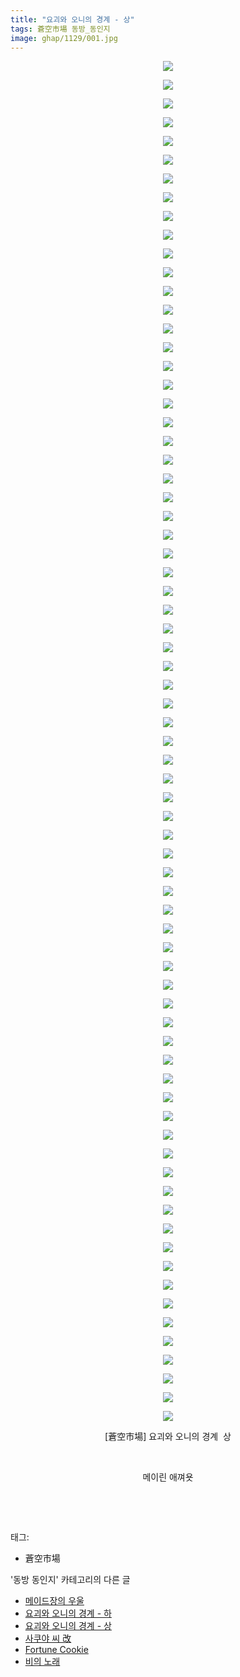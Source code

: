 ```yaml
---
title: "요괴와 오니의 경계 - 상"
tags: 蒼空市場 동방_동인지
image: ghap/1129/001.jpg
---
```

<div class="article">
<p style="text-align: center; clear: none; float: none;"><img src="{{ site.nasurl }}/ghap/1129/001.jpg"/></p>
<p style="text-align: center; clear: none; float: none;"><img src="{{ site.nasurl }}/ghap/1129/002.jpg"/></p>
<p style="text-align: center; clear: none; float: none;"><img src="{{ site.nasurl }}/ghap/1129/003.jpg"/></p>
<p style="text-align: center; clear: none; float: none;"><img src="{{ site.nasurl }}/ghap/1129/004.jpg"/></p>
<p style="text-align: center; clear: none; float: none;"><img src="{{ site.nasurl }}/ghap/1129/005.jpg"/></p>
<p style="text-align: center; clear: none; float: none;"><img src="{{ site.nasurl }}/ghap/1129/006.jpg"/></p>
<p style="text-align: center; clear: none; float: none;"><img src="{{ site.nasurl }}/ghap/1129/007.jpg"/></p>
<p style="text-align: center; clear: none; float: none;"><img src="{{ site.nasurl }}/ghap/1129/008.jpg"/></p>
<p style="text-align: center; clear: none; float: none;"><img src="{{ site.nasurl }}/ghap/1129/009.jpg"/></p>
<p style="text-align: center; clear: none; float: none;"><img src="{{ site.nasurl }}/ghap/1129/010.jpg"/></p>
<p style="text-align: center; clear: none; float: none;"><img src="{{ site.nasurl }}/ghap/1129/011.jpg"/></p>
<p style="text-align: center; clear: none; float: none;"><img src="{{ site.nasurl }}/ghap/1129/012.jpg"/></p>
<p style="text-align: center; clear: none; float: none;"><img src="{{ site.nasurl }}/ghap/1129/013.jpg"/></p>
<p style="text-align: center; clear: none; float: none;"><img src="{{ site.nasurl }}/ghap/1129/014.jpg"/></p>
<p style="text-align: center; clear: none; float: none;"><img src="{{ site.nasurl }}/ghap/1129/015.jpg"/></p>
<p style="text-align: center; clear: none; float: none;"><img src="{{ site.nasurl }}/ghap/1129/016.jpg"/></p>
<p style="text-align: center; clear: none; float: none;"><img src="{{ site.nasurl }}/ghap/1129/017.jpg"/></p>
<p style="text-align: center; clear: none; float: none;"><img src="{{ site.nasurl }}/ghap/1129/018.jpg"/></p>
<p style="text-align: center; clear: none; float: none;"><img src="{{ site.nasurl }}/ghap/1129/019.jpg"/></p>
<p style="text-align: center; clear: none; float: none;"><img src="{{ site.nasurl }}/ghap/1129/020.jpg"/></p>
<p style="text-align: center; clear: none; float: none;"><img src="{{ site.nasurl }}/ghap/1129/021.jpg"/></p>
<p style="text-align: center; clear: none; float: none;"><img src="{{ site.nasurl }}/ghap/1129/022.jpg"/></p>
<p style="text-align: center; clear: none; float: none;"><img src="{{ site.nasurl }}/ghap/1129/023.jpg"/></p>
<p style="text-align: center; clear: none; float: none;"><img src="{{ site.nasurl }}/ghap/1129/024.jpg"/></p>
<p style="text-align: center; clear: none; float: none;"><img src="{{ site.nasurl }}/ghap/1129/025.jpg"/></p>
<p style="text-align: center; clear: none; float: none;"><img src="{{ site.nasurl }}/ghap/1129/026.jpg"/></p>
<p style="text-align: center; clear: none; float: none;"><img src="{{ site.nasurl }}/ghap/1129/027.jpg"/></p>
<p style="text-align: center; clear: none; float: none;"><img src="{{ site.nasurl }}/ghap/1129/028.jpg"/></p>
<p style="text-align: center; clear: none; float: none;"><img src="{{ site.nasurl }}/ghap/1129/029.jpg"/></p>
<p style="text-align: center; clear: none; float: none;"><img src="{{ site.nasurl }}/ghap/1129/030.jpg"/></p>
<p style="text-align: center; clear: none; float: none;"><img src="{{ site.nasurl }}/ghap/1129/031.jpg"/></p>
<p style="text-align: center; clear: none; float: none;"><img src="{{ site.nasurl }}/ghap/1129/032.jpg"/></p>
<p style="text-align: center; clear: none; float: none;"><img src="{{ site.nasurl }}/ghap/1129/033.jpg"/></p>
<p style="text-align: center; clear: none; float: none;"><img src="{{ site.nasurl }}/ghap/1129/034.jpg"/></p>
<p style="text-align: center; clear: none; float: none;"><img src="{{ site.nasurl }}/ghap/1129/035.jpg"/></p>
<p style="text-align: center; clear: none; float: none;"><img src="{{ site.nasurl }}/ghap/1129/036.jpg"/></p>
<p style="text-align: center; clear: none; float: none;"><img src="{{ site.nasurl }}/ghap/1129/037.jpg"/></p>
<p style="text-align: center; clear: none; float: none;"><img src="{{ site.nasurl }}/ghap/1129/038.jpg"/></p>
<p style="text-align: center; clear: none; float: none;"><img src="{{ site.nasurl }}/ghap/1129/039.jpg"/></p>
<p style="text-align: center; clear: none; float: none;"><img src="{{ site.nasurl }}/ghap/1129/040.jpg"/></p>
<p style="text-align: center; clear: none; float: none;"><img src="{{ site.nasurl }}/ghap/1129/041.jpg"/></p>
<p style="text-align: center; clear: none; float: none;"><img src="{{ site.nasurl }}/ghap/1129/042.jpg"/></p>
<p style="text-align: center; clear: none; float: none;"><img src="{{ site.nasurl }}/ghap/1129/043.jpg"/></p>
<p style="text-align: center; clear: none; float: none;"><img src="{{ site.nasurl }}/ghap/1129/044.jpg"/></p>
<p style="text-align: center; clear: none; float: none;"><img src="{{ site.nasurl }}/ghap/1129/045.jpg"/></p>
<p style="text-align: center; clear: none; float: none;"><img src="{{ site.nasurl }}/ghap/1129/046.jpg"/></p>
<p style="text-align: center; clear: none; float: none;"><img src="{{ site.nasurl }}/ghap/1129/047.jpg"/></p>
<p style="text-align: center; clear: none; float: none;"><img src="{{ site.nasurl }}/ghap/1129/048.jpg"/></p>
<p style="text-align: center; clear: none; float: none;"><img src="{{ site.nasurl }}/ghap/1129/049.jpg"/></p>
<p style="text-align: center; clear: none; float: none;"><img src="{{ site.nasurl }}/ghap/1129/050.jpg"/></p>
<p style="text-align: center; clear: none; float: none;"><img src="{{ site.nasurl }}/ghap/1129/051.jpg"/></p>
<p style="text-align: center; clear: none; float: none;"><img src="{{ site.nasurl }}/ghap/1129/052.jpg"/></p>
<p style="text-align: center; clear: none; float: none;"><img src="{{ site.nasurl }}/ghap/1129/053.jpg"/></p>
<p style="text-align: center; clear: none; float: none;"><img src="{{ site.nasurl }}/ghap/1129/054.jpg"/></p>
<p style="text-align: center; clear: none; float: none;"><img src="{{ site.nasurl }}/ghap/1129/055.jpg"/></p>
<p style="text-align: center; clear: none; float: none;"><img src="{{ site.nasurl }}/ghap/1129/056.jpg"/></p>
<p style="text-align: center; clear: none; float: none;"><img src="{{ site.nasurl }}/ghap/1129/057.jpg"/></p>
<p style="text-align: center; clear: none; float: none;"><img src="{{ site.nasurl }}/ghap/1129/058.jpg"/></p>
<p style="text-align: center; clear: none; float: none;"><img src="{{ site.nasurl }}/ghap/1129/059.jpg"/></p>
<p style="text-align: center; clear: none; float: none;"><img src="{{ site.nasurl }}/ghap/1129/060.jpg"/></p>
<p style="text-align: center; clear: none; float: none;"><img src="{{ site.nasurl }}/ghap/1129/061.jpg"/></p>
<p style="text-align: center; clear: none; float: none;"><img src="{{ site.nasurl }}/ghap/1129/062.jpg"/></p>
<p style="text-align: center; clear: none; float: none;"><img src="{{ site.nasurl }}/ghap/1129/063.jpg"/></p>
<p style="text-align: center; clear: none; float: none;"><img src="{{ site.nasurl }}/ghap/1129/064.jpg"/></p>
<p style="text-align: center; clear: none; float: none;"><img src="{{ site.nasurl }}/ghap/1129/065.jpg"/></p>
<p style="text-align: center; clear: none; float: none;"><img src="{{ site.nasurl }}/ghap/1129/066.jpg"/></p>
<p style="text-align: center; clear: none; float: none;"><img src="{{ site.nasurl }}/ghap/1129/067.jpg"/></p>
<p style="text-align: center; clear: none; float: none;"><img src="{{ site.nasurl }}/ghap/1129/068.jpg"/></p>
<p style="text-align: center; clear: none; float: none;"><img src="{{ site.nasurl }}/ghap/1129/069.jpg"/></p>
<p style="text-align: center; clear: none; float: none;"><img src="{{ site.nasurl }}/ghap/1129/070.jpg"/></p>
<p style="text-align: center; clear: none; float: none;"><img src="{{ site.nasurl }}/ghap/1129/071.jpg"/></p>
<p style="text-align: center; clear: none; float: none;"><img src="{{ site.nasurl }}/ghap/1129/072.jpg"/></p>
<p style="text-align: center; clear: none; float: none;"><img src="{{ site.nasurl }}/ghap/1129/073.jpg"/></p>
<p style="text-align: center; clear: none; float: none;">[蒼空市場] 요괴와 오니의 경계  상</p>
<p style="text-align: center; clear: none; float: none;"><br/></p>
<p style="text-align: center; clear: none; float: none;">메이린 애껴욧</p>
<p style="text-align: center; clear: none; float: none;"><br/></p>
<p><br/></p>
</div><div class="tagTrail">
<p>태그: </p>
<ul>
<li>蒼空市場</li>
</ul>
</div><div class="another">
<p>'동방 동인지' 카테고리의 다른 글</p>
<ul>
<li><a href="/2016-07-26-ghap_1131">메이드장의 우울</a></li>
<li><a href="/2016-07-26-ghap_1130">요괴와 오니의 경계 - 하</a></li>
<li><a href="/2016-07-26-ghap_1129">요괴와 오니의 경계 - 상</a></li>
<li><a href="/2016-07-26-ghap_1128">사쿠야 씨 改</a></li>
<li><a href="/2016-07-26-ghap_1127">Fortune Cookie</a></li>
<li><a href="/2016-07-26-ghap_1126">비의 노래</a></li>
</ul>
</div><div class="cb_module cb_fluid">
<div class="cb_wrt cb_profile">
</div><!-- commentList close -->
</div>